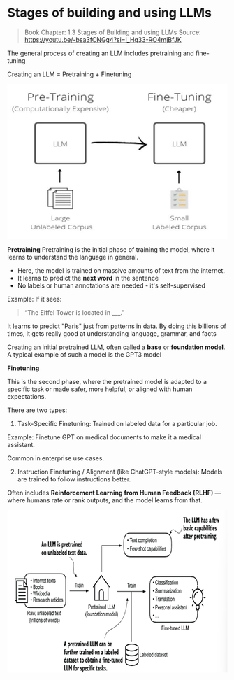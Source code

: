 # Stages of building and using LLMs

> Book Chapter: 1.3 Stages of Building and using LLMs
> Source: https://youtu.be/-bsa3fCNGg4?si=l_Hq33-RO4mjBfJK

The general process of creating an LLM includes pretraining and fine-tuning

Creating an LLM = Pretraining + Finetuning



![](public/Pre-training-vs-fine-tuning.png)

**Pretraining**
Pretraining is the initial phase of training the model, where it learns to understand the language in general.
- Here, the model is trained on massive amounts of text from the internet.
- It learns to predict the **next word** in the sentence
- No labels or human annotations are needed - it's self-supervised

Example:
If it sees:
> “The Eiffel Tower is located in ___.”

It learns to predict "Paris" just from patterns in data. By doing this billions of times, it gets really good at understanding language, grammar, and facts

Creating an initial pretrained LLM, often called a **base** or **foundation model**. A typical example of such a model is the GPT3 model 

**Finetuning**

This is the second phase, where the pretrained model is adapted to a specific task or made safer, more helpful, or aligned with human expectations.

There are two types:

1. Task-Specific Finetuning:
Trained on labeled data for a particular job.

Example: Finetune GPT on medical documents to make it a medical assistant.

Common in enterprise use cases.

2. Instruction Finetuning / Alignment (like ChatGPT-style models):
Models are trained to follow instructions better.

Often includes **Reinforcement Learning from Human Feedback (RLHF)** — where humans rate or rank outputs, and the model learns from that.

![](public/Pre-training-vs-fine-tuning(2).png)
